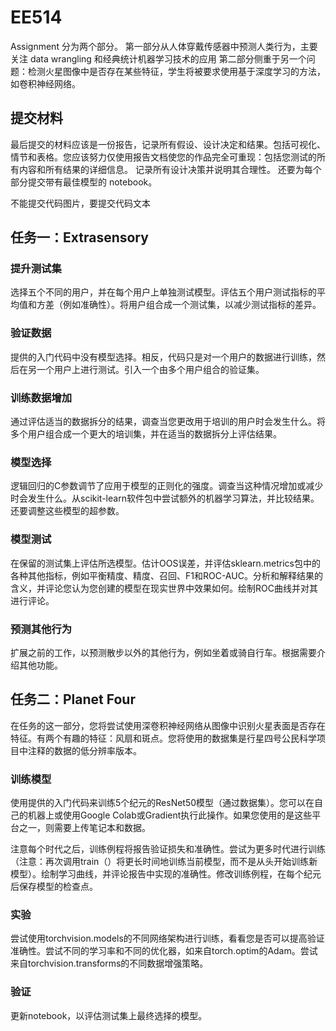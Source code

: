 # EE514
Assignment 分为两个部分。
第一部分从人体穿戴传感器中预测人类行为，主要关注 data wrangling 和经典统计机器学习技术的应用
第二部分侧重于另一个问题：检测火星图像中是否存在某些特征，学生将被要求使用基于深度学习的方法，如卷积神经网络。

## 提交材料
最后提交的材料应该是一份报告，记录所有假设、设计决定和结果。包括可视化、情节和表格。您应该努力仅使用报告文档使您的作品完全可重现：包括您测试的所有内容和所有结果的详细信息。
记录所有设计决策并说明其合理性。
还要为每个部分提交带有最佳模型的 notebook。

不能提交代码图片，要提交代码文本


## 任务一：Extrasensory

### 提升测试集
选择五个不同的用户，并在每个用户上单独测试模型。评估五个用户测试指标的平均值和方差（例如准确性）。将用户组合成一个测试集，以减少测试指标的差异。

### 验证数据
提供的入门代码中没有模型选择。相反，代码只是对一个用户的数据进行训练，然后在另一个用户上进行测试。引入一个由多个用户组合的验证集。

### 训练数据增加
通过评估适当的数据拆分的结果，调查当您更改用于培训的用户时会发生什么。将多个用户组合成一个更大的培训集，并在适当的数据拆分上评估结果。

### 模型选择
逻辑回归的C参数调节了应用于模型的正则化的强度。调查当这种情况增加或减少时会发生什么。从scikit-learn软件包中尝试额外的机器学习算法，并比较结果。还要调整这些模型的超参数。

### 模型测试
在保留的测试集上评估所选模型。估计OOS误差，并评估sklearn.metrics包中的各种其他指标，例如平衡精度、精度、召回、F1和ROC-AUC。分析和解释结果的含义，并评论您认为您创建的模型在现实世界中效果如何。绘制ROC曲线并对其进行评论。

### 预测其他行为
扩展之前的工作，以预测散步以外的其他行为，例如坐着或骑自行车。根据需要介绍其他功能。

## 任务二：Planet Four
在任务的这一部分，您将尝试使用深卷积神经网络从图像中识别火星表面是否存在特征。有两个有趣的特征：风扇和斑点。您将使用的数据集是行星四号公民科学项目中注释的数据的低分辨率版本。

### 训练模型
使用提供的入门代码来训练5个纪元的ResNet50模型（通过数据集）。您可以在自己的机器上或使用Google Colab或Gradient执行此操作。如果您使用的是这些平台之一，则需要上传笔记本和数据。

注意每个时代之后，训练例程将报告验证损失和准确性。尝试为更多时代进行训练（注意：再次调用train（）将更长时间地训练当前模型，而不是从头开始训练新模型）。绘制学习曲线，并评论报告中实现的准确性。修改训练例程，在每个纪元后保存模型的检查点。

### 实验
尝试使用torchvision.models的不同网络架构进行训练，看看您是否可以提高验证准确性。尝试不同的学习率和不同的优化器，如来自torch.optim的Adam。尝试来自torchvision.transforms的不同数据增强策略。

### 验证
更新notebook，以评估测试集上最终选择的模型。
